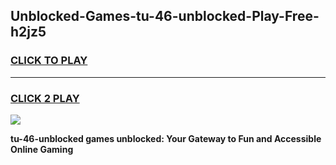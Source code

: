 
## Unblocked-Games-tu-46-unblocked-Play-Free-h2jz5
<h3>
<a href="https://premium76.site?title=tu-46-unblocked&ref=18A1">CLICK TO PLAY</a></h3>
<hr>

<h3>
<a href="https://premium76.site?title=tu-46-unblocked&ref=18A1">CLICK 2 PLAY</a>
  
</h3>

<a href="https://premium76.site?title=tu-46-unblocked&ref=18A1"><img src="https://clearcache.store/games.png"></a>


**tu-46-unblocked games unblocked: Your Gateway to Fun and Accessible Online Gaming**
